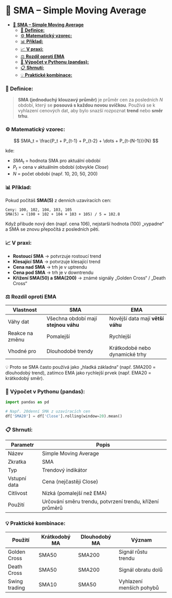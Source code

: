 # 📘 **SMA – Simple Moving Average**
- [📘 **SMA – Simple Moving Average**](#-sma--simple-moving-average)
    - [🧠 **Definice:**](#-definice)
    - [⚙️ **Matematický vzorec:**](#️-matematický-vzorec)
    - [📊 **Příklad:**](#-příklad)
    - [📈 **V praxi:**](#-v-praxi)
    - [⚖️ **Rozdíl oproti EMA**](#️-rozdíl-oproti-ema)
    - [🧮 **Výpočet v Pythonu (pandas):**](#-výpočet-v-pythonu-pandas)
    - [📋 **Shrnutí:**](#-shrnutí)
    - [💡 **Praktické kombinace:**](#-praktické-kombinace)

### 🧠 **Definice:**

> **SMA (jednoduchý klouzavý průměr)** je průměr cen za posledních *N* období, který se **posouvá s každou novou svíčkou**.
> Používá se k vyhlazení cenových dat, aby bylo snazší rozpoznat **trend** nebo **směr trhu**.


### ⚙️ **Matematický vzorec:**

$$
SMA_t = \frac{P_t + P_{t-1} + P_{t-2} + \dots + P_{t-(N-1)}}{N}
$$

kde:

* $SMA_t$ = hodnota SMA pro aktuální období
* $P_t$ = cena v aktuálním období (obvykle *Close*)
* $N$ = počet období (např. 10, 20, 50, 200)

### 📊 **Příklad:**

Pokud počítáš **SMA(5)** z denních uzavíracích cen:

```
Ceny: 100, 102, 104, 103, 105
SMA(5) = (100 + 102 + 104 + 103 + 105) / 5 = 102.8
```

Když přibude nový den (např. cena 106),
nejstarší hodnota (100) „vypadne“ a SMA se znovu přepočítá z posledních pěti.


### 📈 **V praxi:**

* **Rostoucí SMA** → potvrzuje rostoucí trend
* **Klesající SMA** → potvrzuje klesající trend
* **Cena nad SMA** → trh je v uptrendu
* **Cena pod SMA** → trh je v downtrendu
* **Křížení SMA(50) a SMA(200)** → známé signály „Golden Cross“ / „Death Cross“


### ⚖️ **Rozdíl oproti EMA**

| Vlastnost       | SMA                                  | EMA                              |
| --------------- | ------------------------------------ | -------------------------------- |
| Váhy dat        | Všechna období mají **stejnou váhu** | Novější data mají **větší váhu** |
| Reakce na změnu | Pomalejší                            | Rychlejší                        |
| Vhodné pro      | Dlouhodobé trendy                    | Krátkodobé nebo dynamické trhy   |

💡 Proto se SMA často používá jako „hladká základna“ (např. SMA200 = dlouhodobý trend),
zatímco EMA jako rychlejší prvek (např. EMA20 = krátkodobý směr).


### 🧮 **Výpočet v Pythonu (pandas):**

```python
import pandas as pd

# Např. 20denní SMA z uzavíracích cen
df['SMA20'] = df['Close'].rolling(window=20).mean()
```

### 📋 **Shrnutí:**

| Parametr     | Popis                                                    |
| ------------ | -------------------------------------------------------- |
| Název        | Simple Moving Average                                    |
| Zkratka      | SMA                                                      |
| Typ          | Trendový indikátor                                       |
| Vstupní data | Cena (nejčastěji Close)                                  |
| Citlivost    | Nízká (pomalejší než EMA)                                |
| Použití      | Určování směru trendu, potvrzení trendu, křížení průměrů |

### 💡 **Praktické kombinace:**

| Použití       | Krátkodobý MA | Dlouhodobý MA | Význam                   |
| ------------- | ------------- | ------------- | ------------------------ |
| Golden Cross  | SMA50         | SMA200        | Signál růstu trendu      |
| Death Cross   | SMA50         | SMA200        | Signál obratu dolů       |
| Swing trading | SMA10         | SMA50         | Vyhlazení menších pohybů |

